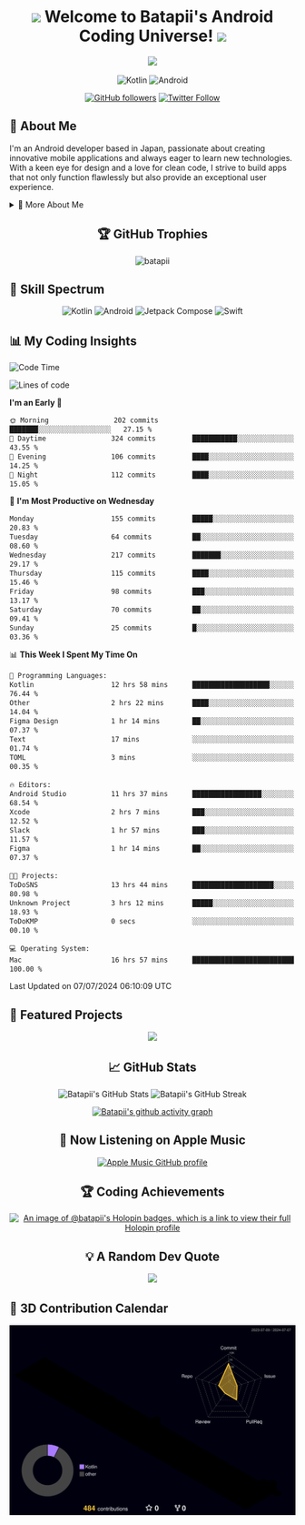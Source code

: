 <h1 align="center">
  <img src="https://media.giphy.com/media/hvRJCLFzcasrR4ia7z/giphy.gif" width="28">
  Welcome to Batapii's Android Coding Universe!
  <img src="https://media.giphy.com/media/hvRJCLFzcasrR4ia7z/giphy.gif" width="28">
</h1>

<p align="center">
  <img src="https://readme-typing-svg.herokuapp.com/?lines=Android+Developer+in+Japan;Always%20learning%20new%20things&font=Fira%20Code&center=true&width=440&height=45&color=f75c7e&vCenter=true&size=22">
</p>

<div align="center">

![Kotlin](https://img.shields.io/badge/Kotlin-★☆☆☆☆☆☆☆☆☆-brightgreen)
![Android](https://img.shields.io/badge/Android-★☆☆☆☆☆☆☆☆☆-brightgreen)

  
[![GitHub followers](https://img.shields.io/github/followers/batapii?style=social)](https://github.com/batapii)
[![Twitter Follow](https://img.shields.io/twitter/follow/batapii?style=social)](https://twitter.com/batapii3939)

</div>

## 🚀 About Me
I'm an Android developer based in Japan, passionate about creating innovative mobile applications and always eager to learn new technologies. With a keen eye for design and a love for clean code, I strive to build apps that not only function flawlessly but also provide an exceptional user experience.

<details>
<summary>🌟 More About Me</summary>

- 🔭 I'm currently working on revolutionizing mobile productivity apps
- 🌱 I'm currently learning Kotlin Multiplatform and Jetpack Compose
- 👯 I'm looking to collaborate on open-source Android projects
- 💬 Ask me about Android development, Kotlin, and mobile UX design
- ⚡ Fun fact: I can solve a Rubik's cube in under 2 minutes!

</details>

<h2 align="center">🏆 GitHub Trophies</h2>
<p align="center">
  <img src="https://github-profile-trophy.vercel.app/?username=batapii&theme=nord&column=7&no-frame=true&no-bg=true&rank=SECRET,SSS,SS,S,AAA,AA,A,B,C,?" alt="batapii" />
</p>

## 🌈 Skill Spectrum

<div align="center">

![Kotlin](https://img.shields.io/badge/Kotlin-0095D5?style=for-the-badge&logo=kotlin&logoColor=white)
![Android](https://img.shields.io/badge/Android-3DDC84?style=for-the-badge&logo=android&logoColor=white)
![Jetpack Compose](https://img.shields.io/badge/Jetpack%20Compose-4285F4?style=for-the-badge&logo=jetpackcompose&logoColor=white)
![Swift](https://img.shields.io/badge/Swift-FA7343?style=for-the-badge&logo=swift&logoColor=white)

</div>


## 📊 My Coding Insights


<!--START_SECTION:waka-->
![Code Time](http://img.shields.io/badge/Code%20Time-181%20hrs%2032%20mins-blue)

![Lines of code](https://img.shields.io/badge/From%20Hello%20World%20I%27ve%20Written-48.6%20thousand%20lines%20of%20code-blue)

**I'm an Early 🐤** 

```text
🌞 Morning                202 commits         ███████░░░░░░░░░░░░░░░░░░   27.15 % 
🌆 Daytime                324 commits         ███████████░░░░░░░░░░░░░░   43.55 % 
🌃 Evening                106 commits         ████░░░░░░░░░░░░░░░░░░░░░   14.25 % 
🌙 Night                  112 commits         ████░░░░░░░░░░░░░░░░░░░░░   15.05 % 
```
📅 **I'm Most Productive on Wednesday** 

```text
Monday                   155 commits         █████░░░░░░░░░░░░░░░░░░░░   20.83 % 
Tuesday                  64 commits          ██░░░░░░░░░░░░░░░░░░░░░░░   08.60 % 
Wednesday                217 commits         ███████░░░░░░░░░░░░░░░░░░   29.17 % 
Thursday                 115 commits         ████░░░░░░░░░░░░░░░░░░░░░   15.46 % 
Friday                   98 commits          ███░░░░░░░░░░░░░░░░░░░░░░   13.17 % 
Saturday                 70 commits          ██░░░░░░░░░░░░░░░░░░░░░░░   09.41 % 
Sunday                   25 commits          █░░░░░░░░░░░░░░░░░░░░░░░░   03.36 % 
```


📊 **This Week I Spent My Time On** 

```text
💬 Programming Languages: 
Kotlin                   12 hrs 58 mins      ███████████████████░░░░░░   76.44 % 
Other                    2 hrs 22 mins       ████░░░░░░░░░░░░░░░░░░░░░   14.04 % 
Figma Design             1 hr 14 mins        ██░░░░░░░░░░░░░░░░░░░░░░░   07.37 % 
Text                     17 mins             ░░░░░░░░░░░░░░░░░░░░░░░░░   01.74 % 
TOML                     3 mins              ░░░░░░░░░░░░░░░░░░░░░░░░░   00.35 % 

🔥 Editors: 
Android Studio           11 hrs 37 mins      █████████████████░░░░░░░░   68.54 % 
Xcode                    2 hrs 7 mins        ███░░░░░░░░░░░░░░░░░░░░░░   12.52 % 
Slack                    1 hr 57 mins        ███░░░░░░░░░░░░░░░░░░░░░░   11.57 % 
Figma                    1 hr 14 mins        ██░░░░░░░░░░░░░░░░░░░░░░░   07.37 % 

🐱‍💻 Projects: 
ToDoSNS                  13 hrs 44 mins      ████████████████████░░░░░   80.98 % 
Unknown Project          3 hrs 12 mins       █████░░░░░░░░░░░░░░░░░░░░   18.93 % 
ToDoKMP                  0 secs              ░░░░░░░░░░░░░░░░░░░░░░░░░   00.10 % 

💻 Operating System: 
Mac                      16 hrs 57 mins      █████████████████████████   100.00 % 
```


 Last Updated on 07/07/2024 06:10:09 UTC
<!--END_SECTION:waka-->


## 🌟 Featured Projects

<div align="center">
  <a href="https://github.com/batapii/ToDoSNS">
    <img src="https://github-readme-stats.vercel.app/api/pin/?username=batapii&repo=ToDoSNS&theme=radical" />
  </a>

## 📈 GitHub Stats

<div align="center">
  <img src="https://github-readme-stats.vercel.app/api?username=batapii&show_icons=true&theme=radical" alt="Batapii's GitHub Stats" />
  <img src="https://github-readme-streak-stats.herokuapp.com/?user=batapii&theme=radical" alt="Batapii's GitHub Streak" />
  
[![Batapii's github activity graph](https://github-readme-activity-graph.vercel.app/graph?username=batapii&theme=react-dark)](https://github.com/ashutosh00710/github-readme-activity-graph)
</div>

## 🎵 Now Listening on Apple Music

<div align="center">
  
[![Apple Music GitHub profile](https://music-profile.rayriffy.com/theme/dark.svg?uid=001005.6598667d2ffd4a10a4f429edd0ba24c4.1156)](https://github.com/rayriffy/apple-music-github-profile)

</div>


## 🏆 Coding Achievements

<div align="center">

[![An image of @batapii's Holopin badges, which is a link to view their full Holopin profile](https://holopin.me/batapii)](https://holopin.io/@batapii)

</div>

## 💡 A Random Dev Quote

<div align="center">

![](https://quotes-github-readme.vercel.app/api?type=horizontal&theme=radical)

</div>

</div>

## 🚀 3D Contribution Calendar

<div align="center">
  
![](./profile-3d-contrib/profile-night-rainbow.svg)

</div>
